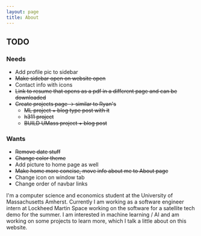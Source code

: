 ```yaml
---
layout: page
title: About
---
```

## TODO

### Needs
- Add profile pic to sidebar
- ~~Make sidebar open on website open~~
- Contact info with icons
- ~~Link to resume that opens as a pdf in a different page and can be downloaded~~
- ~~Create projects page -> similar to Ryan's~~
    - ~~ML project + blog type post with it~~
    - ~~h311 project~~
    - ~~BUILD UMass project + blog post~~

### Wants

- ~~Remove date stuff~~
- ~~Change color theme~~
- Add picture to home page as well
- ~~Make home more concise, move info about me to About page~~
- Change icon on window tab
- Change order of navbar links



I'm a computer science and economics student at the University of Massachusetts Amherst. Currently I am working as a software engineer intern at Lockheed Martin Space working on the software for a satellite tech demo for the summer. I am interested in machine learning / AI and am working on some projects to learn more, which I talk a little about on this website.